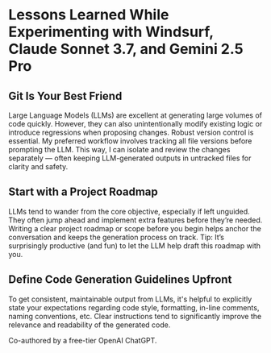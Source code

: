 # Lessons Learned While Experimenting with Windsurf, Claude Sonnet 3.7, and Gemini 2.5 Pro

## Git Is Your Best Friend
Large Language Models (LLMs) are excellent at generating large volumes of code quickly. However, they can also unintentionally modify existing logic or introduce regressions when proposing changes. Robust version control is essential. My preferred workflow involves tracking all file versions before prompting the LLM. This way, I can isolate and review the changes separately — often keeping LLM-generated outputs in untracked files for clarity and safety.

## Start with a Project Roadmap
LLMs tend to wander from the core objective, especially if left unguided. They often jump ahead and implement extra features before they’re needed. Writing a clear project roadmap or scope before you begin helps anchor the conversation and keeps the generation process on track. Tip: It’s surprisingly productive (and fun) to let the LLM help draft this roadmap with you.

## Define Code Generation Guidelines Upfront
To get consistent, maintainable output from LLMs, it's helpful to explicitly state your expectations regarding code style, formatting, in-line comments, naming conventions, etc. Clear instructions tend to significantly improve the relevance and readability of the generated code.

Co-authored by a free-tier OpenAI ChatGPT.
